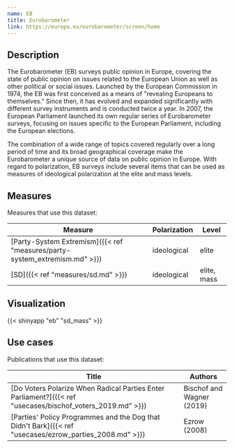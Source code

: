 ```yaml
---
name: EB
title: Eurobarometer
link: https://europa.eu/eurobarometer/screen/home
---
```

## Description

The Eurobarometer (EB) surveys public opinion in Europe, covering the state of public opinion on issues related to the European Union as well as other political or social issues. Launched by the European Commission in 1974, the EB was first conceived as a means of "revealing Europeans to themselves." Since then, it has evolved and expanded significantly with different survey instruments and is conducted twice a year. In 2007, the European Parliament launched its own regular series of Eurobarometer surveys, focusing on issues specific to the European Parliament, including the European elections.

The combination of a wide range of topics covered regularly over a long period of time and its broad geographical coverage make the Eurobarometer a unique source of data on public opinion in Europe. With regard to polarization, EB surveys include several items that can be used as measures of ideological polarization at the elite and mass levels.

## Measures
Measures that use this dataset:

| Measure                                                        | Polarization | Level       |
| -------------------------------------------------------------- | ------------ | ----------- |
| [Party-System Extremism]({{< ref "measures/party-system_extremism.md" >}}) | ideological  | elite       |
| [SD]({{< ref "measures/sd.md" >}})                                         | ideological  | elite, mass |

## Visualization
{{< shinyapp "eb" "sd_mass" >}}

## Use cases
Publications that use this dataset:

| Title                                                                                          | Authors                   |
| ---------------------------------------------------------------------------------------------- | ------------------------- |
| [Do Voters Polarize When Radical Parties Enter Parliament?]({{< ref "usecases/bischof_voters_2019.md" >}}) | Bischof and Wagner (2019) |
| [Parties' Policy Programmes and the Dog that Didn't Bark]({{< ref "usecases/ezrow_parties_2008.md" >}})    | Ezrow (2008)              |

